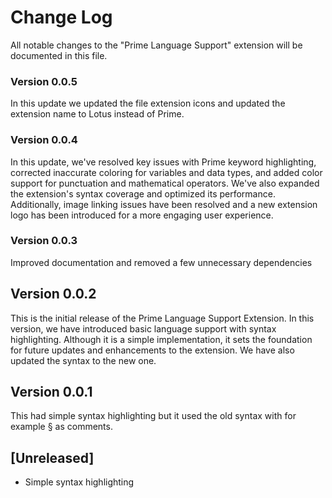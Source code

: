 # Change Log

All notable changes to the "Prime Language Support" extension will be documented in this file.

### Version 0.0.5

In this update we updated the file extension icons and updated the extension name to Lotus instead of Prime.

### Version 0.0.4

In this update, we've resolved key issues with Prime keyword highlighting, corrected inaccurate coloring for variables and data types, and added color support for punctuation and mathematical operators. We've also expanded the extension's syntax coverage and optimized its performance. Additionally, image linking issues have been resolved and a new extension logo has been introduced for a more engaging user experience.

### Version 0.0.3

Improved documentation and removed a few unnecessary dependencies

## Version 0.0.2

This is the initial release of the Prime Language Support Extension. In this version, we have introduced basic language support with syntax highlighting. Although it is a simple implementation, it sets the foundation for future updates and enhancements to the extension. We have also updated the syntax to the new one.

## Version 0.0.1

This had simple syntax highlighting but it used the old syntax with for example § as comments.

## [Unreleased]

- Simple syntax highlighting
